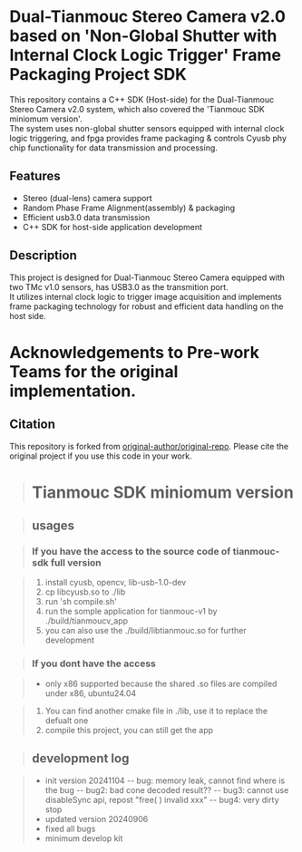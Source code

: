 # Dual-Tianmouc Stereo Camera v2.0 based on 'Non-Global Shutter with Internal Clock Logic Trigger'  Frame Packaging Project SDK

This repository contains a C++ SDK (Host-side) for the Dual-Tianmouc Stereo Camera v2.0 system, which also covered the 'Tianmouc SDK miniomum version'.  
The system uses non-global shutter sensors equipped with internal clock logic triggering, and fpga provides frame packaging  & controls Cyusb phy chip functionality for data transmission and processing.

## Features

- Stereo (dual-lens) camera support
- Random Phase Frame Alignment(assembly) & packaging
- Efficient usb3.0 data transmission
- C++ SDK for host-side application development

## Description

This project is designed for Dual-Tianmouc Stereo Camera equipped with two TMc v1.0 sensors, has USB3.0 as the transmition port.  
It utilizes internal clock logic to trigger image acquisition and implements frame packaging technology for robust and efficient data handling on the host side.

# Acknowledgements to Pre-work Teams for the original implementation.
## Citation

This repository is forked from [original-author/original-repo](https://github.com/original-author/original-repo).
Please cite the original project if you use this code in your work.

># Tianmouc SDK miniomum version

>## usages

>### If you have the access to the source code of tianmouc-sdk full version

>1. install cyusb, opencv, lib-usb-1.0-dev
>2. cp libcyusb.so to ./lib
>3. run 'sh compile.sh'
>4. run the somple application for tianmouc-v1 by ./build/tianmoucv_app
>5. you can also use the ./build/libtianmouc.so for further development

>### If you dont have the access

>- only x86 supported because the shared .so files are compiled under x86, ubuntu24.04

>1. You can find another cmake file in ./lib, use it to replace the defualt one
>2. compile this project, you can still get the app


>## development log

>- init version 20241104
>-- bug: memory leak, cannot find where is the bug
>-- bug2: bad cone decoded result??
>-- bug3: cannot use disableSync api, repost "free( ) invalid xxx"
>-- bug4: very dirty stop
>- updated version 20240906
>- fixed all bugs
>- minimum develop kit
